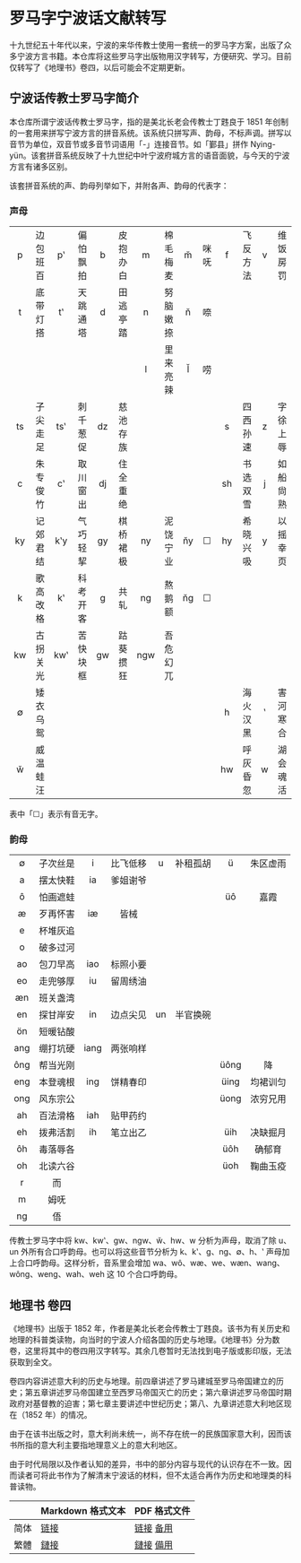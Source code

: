 # 罗马字宁波话文献转写

十九世纪五十年代以来，宁波的来华传教士使用一套统一的罗马字方案，出版了众多宁波方言书籍。本仓库将这些罗马字出版物用汉字转写，方便研究、学习。目前仅转写了《地理书》卷四，以后可能会不定期更新。

## 宁波话传教士罗马字简介

本仓库所谓宁波话传教士罗马字，指的是美北长老会传教士丁韪良于 1851 年创制的一套用来拼写宁波方言的拼音系统。该系统只拼写声、韵母，不标声调。拼写以音节为单位，双音节或多音节词语用「-」连接音节。如「鄞县」拼作 Nying-yün。该套拼音系统反映了十九世纪中叶宁波府城方言的语音面貌，与今天的宁波方言有诸多区别。

该套拼音系统的声、韵母列举如下，并附各声、韵母的代表字：

### 声母

<table>
 <tbody>
  <tr>
   <td align="center">p</td>
   <td align="center">边包班百</td>
   <td align="center">pʽ</td>
   <td align="center">偏怕飘拍</td>
   <td align="center">b</td>
   <td align="center">皮抱办白</td>
   <td align="center">m</td>
   <td align="center">棉毛梅麦</td>
   <td align="center">m̆</td>
   <td align="center">咪呒</td>
   <td align="center">f</td>
   <td align="center">飞反方法</td>
   <td align="center">v</td>
   <td align="center">维饭房罚</td>
  </tr>
  <tr>
   <td align="center">t</td>
   <td align="center">底带灯搭</td>
   <td align="center">tʽ</td>
   <td align="center">天跳通塔</td>
   <td align="center">d</td>
   <td align="center">田逃亭踏</td>
   <td align="center">n</td>
   <td align="center">努脑嫩捺</td>
   <td align="center">n̆</td>
   <td align="center">㖠</td>
   <td align="center"> </td>
   <td align="center"> </td>
   <td align="center"> </td>
   <td align="center"> </td>
  </tr>
  <tr>
   <td align="center"> </td>
   <td align="center"> </td>
   <td align="center"> </td>
   <td align="center"> </td>
   <td align="center"> </td>
   <td align="center"> </td>
   <td align="center">l</td>
   <td align="center">里来亮辣</td>
   <td align="center">l̆</td>
   <td align="center">唠</td>
   <td align="center"> </td>
   <td align="center"> </td>
   <td align="center"> </td>
   <td align="center"> </td>
  </tr>
  <tr>
   <td align="center">ts</td>
   <td align="center">子尖走足</td>
   <td align="center">tsʽ</td>
   <td align="center">刺千葱促</td>
   <td align="center">dz</td>
   <td align="center">慈池存族</td>
   <td align="center"> </td>
   <td align="center"> </td>
   <td align="center"> </td>
   <td align="center"> </td>
   <td align="center">s</td>
   <td align="center">四西孙速</td>
   <td align="center">z</td>
   <td align="center">字徐上辱</td>
  </tr>
  <tr>
   <td align="center">c</td>
   <td align="center">朱专俊竹</td>
   <td align="center">cʽ</td>
   <td align="center">取川窗出</td>
   <td align="center">dj</td>
   <td align="center">住全重绝</td>
   <td align="center"> </td>
   <td align="center"> </td>
   <td align="center"> </td>
   <td align="center"> </td>
   <td align="center">sh</td>
   <td align="center">书选双雪</td>
   <td align="center">j</td>
   <td align="center">如船尙熟</td>
  </tr>
   <td align="center">ky</td>
   <td align="center">记郊君结</td>
   <td align="center">kʽy</td>
   <td align="center">气巧轻挈</td>
   <td align="center">gy</td>
   <td align="center">棋桥裙极</td>
   <td align="center">ny</td>
   <td align="center">泥饶宁业</td>
   <td align="center">n̆y</td>
   <td align="center">☐</td>
   <td align="center">hy</td>
   <td align="center">希晓兴吸</td>
   <td align="center">y</td>
   <td align="center">以摇幸页</td>
  </tr>
  <tr>
   <td align="center">k</td>
   <td align="center">歌高改格</td>
   <td align="center">kʽ</td>
   <td align="center">科考开客</td>
   <td align="center">g</td>
   <td align="center">共轧</td>
   <td align="center">ng</td>
   <td align="center">熬鹅额</td>
   <td align="center">n̆g</td>
   <td align="center">☐</td>
   <td align="center"> </td>
   <td align="center"> </td>
   <td align="center"> </td>
   <td align="center"> </td>
  </tr>
  <tr>
   <td align="center">kw</td>
   <td align="center">古拐关光</td>
   <td align="center">kwʽ</td>
   <td align="center">苦快块框</td>
   <td align="center">gw</td>
   <td align="center">跍葵掼狂</td>
   <td align="center">ngw</td>
   <td align="center">吾危幻兀</td>
   <td align="center"></td>
   <td align="center"></td>
   <td align="center"> </td>
   <td align="center"> </td>
   <td align="center"> </td>
   <td align="center"> </td>
  </tr>
  <tr>
   <td align="center">∅</td>
   <td align="center">矮衣乌鸳</td>
   <td align="center"> </td>
   <td align="center"> </td>
   <td align="center"> </td>
   <td align="center"> </td>
   <td align="center"> </td>
   <td align="center"> </td>
   <td align="center"> </td>
   <td align="center"> </td>
   <td align="center">h</td>
   <td align="center">海火汉黑</td>
   <td align="center">ʽ</td>
   <td align="center">害河寒合</td>
  </tr>
  <tr>
   <td align="center">w̆</td>
   <td align="center">威温蛙汪</td>
   <td align="center"> </td>
   <td align="center"> </td>
   <td align="center"> </td>
   <td align="center"> </td>
   <td align="center"> </td>
   <td align="center"> </td>
   <td align="center"> </td>
   <td align="center"> </td>
   <td align="center">hw</td>
   <td align="center">呼灰昏忽</td>
   <td align="center">w</td>
   <td align="center">湖会魂活</td>
  </tr>
 </tbody>
</table>

表中「☐」表示有音无字。

### 韵母

<table>
 <tbody>
  <tr>
   <td align="center">∅</td>
   <td align="center">子次丝是</td>
   <td align="center">i</td>
   <td align="center">比飞低移</td>
   <td align="center">u</td>
   <td align="center">补租孤胡</td>
   <td align="center">ü</td>
   <td align="center">朱区虚雨</td>
  </tr>
  <tr>
   <td align="center">a</td>
   <td align="center">摆太快鞋</td>
   <td align="center">ia</td>
   <td align="center">爹姐谢爷</td>
   <td align="center"> </td>
   <td align="center"> </td>
   <td align="center"> </td>
   <td align="center"> </td>
  </tr>
  <tr>
   <td align="center">ô</td>
   <td align="center">怕画遮蛙</td>
   <td align="center"> </td>
   <td align="center"> </td>
   <td align="center"> </td>
   <td align="center"> </td>
   <td align="center">üô</td>
   <td align="center">嘉霞</td>
  </tr>
  <tr>
   <td align="center">æ</td>
   <td align="center">歹再怀害</td>
   <td align="center">iæ</td>
   <td align="center">皆械</td>
   <td align="center"> </td>
   <td align="center"> </td>
   <td align="center"> </td>
   <td align="center"> </td>
  </tr>
  <tr>
   <td align="center">e</td>
   <td align="center">杯堆灰追</td>
   <td align="center"> </td>
   <td align="center"> </td>
   <td align="center"> </td>
   <td align="center"> </td>
   <td align="center"> </td>
   <td align="center"> </td>
  </tr>
  <tr>
   <td align="center">o</td>
   <td align="center">破多过河</td>
   <td align="center"> </td>
   <td align="center"> </td>
   <td align="center"> </td>
   <td align="center"> </td>
   <td align="center"> </td>
   <td align="center"> </td>
  </tr>
  <tr>
   <td align="center">ao</td>
   <td align="center">包刀早高</td>
   <td align="center">iao</td>
   <td align="center">标照小要</td>
   <td align="center"> </td>
   <td align="center"> </td>
   <td align="center"> </td>
   <td align="center"> </td>
  </tr>
  <tr>
   <td align="center">eo</td>
   <td align="center">走兜够厚</td>
   <td align="center">iu</td>
   <td align="center">留周绣油</td>
   <td align="center"> </td>
   <td align="center"> </td>
   <td align="center"> </td>
   <td align="center"> </td>
  </tr>
  <tr>
   <td align="center">æn</td>
   <td align="center">班关盏湾</td>
   <td align="center"> </td>
   <td align="center"> </td>
   <td align="center"> </td>
   <td align="center"> </td>
   <td align="center"> </td>
   <td align="center"> </td>
  </tr>
  <tr>
   <td align="center">en</td>
   <td align="center">探甘岸安</td>
   <td align="center">in</td>
   <td align="center">边点尖见</td>
   <td align="center">un</td>
   <td align="center">半官换碗</td>
   <td align="center"> </td>
   <td align="center"> </td>
  </tr>
  <tr>
   <td align="center">ön</td>
   <td align="center">短暖钻酸</td>
   <td align="center"> </td>
   <td align="center"> </td>
   <td align="center"> </td>
   <td align="center"> </td>
   <td align="center"> </td>
   <td align="center"> </td>
  </tr>
  <tr>
   <td align="center">ang</td>
   <td align="center">绷打坑硬</td>
   <td align="center">iang</td>
   <td align="center">两张响样</td>
   <td align="center"> </td>
   <td align="center"> </td>
   <td align="center"> </td>
   <td align="center"> </td>
  </tr>
  <tr>
   <td align="center">ông</td>
   <td align="center">帮当光刚</td>
   <td align="center"> </td>
   <td align="center"> </td>
   <td align="center"> </td>
   <td align="center"> </td>
   <td align="center">üông</td>
   <td align="center">降</td>
  </tr>
  <tr>
   <td align="center">eng</td>
   <td align="center">本登魂根</td>
   <td align="center">ing</td>
   <td align="center">饼精春印</td>
   <td align="center"> </td>
   <td align="center"> </td>
   <td align="center">üing</td>
   <td align="center">均裙训匀</td>
  </tr>
  <tr>
   <td align="center">ong</td>
   <td align="center">风东宗公</td>
   <td align="center"> </td>
   <td align="center"> </td>
   <td align="center"> </td>
   <td align="center"> </td>
   <td align="center">üong</td>
   <td align="center">浓穷兄用</td>
  </tr>
  <tr>
   <td align="center">ah</td>
   <td align="center">百法滑格</td>
   <td align="center">iah</td>
   <td align="center">贴甲药约</td>
   <td align="center"> </td>
   <td align="center"> </td>
   <td align="center"> </td>
   <td align="center"> </td>
  </tr>
  <tr>
   <td align="center">eh</td>
   <td align="center">拨弗活割</td>
   <td align="center">ih</td>
   <td align="center">笔立出乙</td>
   <td align="center"> </td>
   <td align="center"> </td>
   <td align="center">üih</td>
   <td align="center">决缺掘月</td>
  </tr>
  <tr>
   <td align="center">ôh</td>
   <td align="center">毒落辱各</td>
   <td align="center"> </td>
   <td align="center"> </td>
   <td align="center"> </td>
   <td align="center"> </td>
   <td align="center">üôh</td>
   <td align="center">确郁育</td>
  </tr>
  <tr>
   <td align="center">oh</td>
   <td align="center">北读六谷</td>
   <td align="center"> </td>
   <td align="center"> </td>
   <td align="center"> </td>
   <td align="center"> </td>
   <td align="center">üoh</td>
   <td align="center">鞠曲玉疫</td>
  </tr>
  <tr>
   <td align="center">r</td>
   <td align="center">而</td>
   <td align="center"> </td>
   <td align="center"> </td>
   <td align="center"> </td>
   <td align="center"> </td>
   <td align="center"> </td>
   <td align="center"> </td>
  </tr>
  <tr>
   <td align="center">m</td>
   <td align="center">姆呒</td>
   <td align="center"> </td>
   <td align="center"> </td>
   <td align="center"> </td>
   <td align="center"> </td>
   <td align="center"> </td>
   <td align="center"> </td>
  </tr>
  <tr>
   <td align="center">ng</td>
   <td align="center">俉</td>
   <td align="center"> </td>
   <td align="center"> </td>
   <td align="center"> </td>
   <td align="center"> </td>
   <td align="center"> </td>
   <td align="center"> </td>
  </tr>
 </tbody>
</table>

传教士罗马字中将 kw、kwʽ、gw、ngw、w̆、hw、w 分析为声母，取消了除 u、un 外所有合口呼韵母。也可以将这些音节分析为 k、kʽ、g、ng、∅、h、ʽ 声母加上合口呼韵母。这样分析，音系里会增加 wa、wô、wæ、we、wæn、wang、wông、weng、wah、weh 这 10 个合口呼韵母。

## 地理书 卷四

《地理书》出版于 1852 年，作者是美北长老会传教士丁韪良。该书为有关历史和地理的科普类读物，向当时的宁波人介绍各国的历史与地理。《地理书》分为数卷，这里将其中的卷四用汉字转写。其余几卷暂时无法找到电子版或影印版，无法获取到全文。

卷四内容讲述意大利的历史与地理。前四章讲述了罗马建城至罗马帝国建立的历史；第五章讲述罗马帝国建立至西罗马帝国灭亡的历史；第六章讲述罗马帝国时期政府对基督教的迫害；第七章主要讲述中世纪历史；第八、九章讲述意大利地区现在（1852 年）的情况。

由于在该书出版之时，意大利尚未统一，尚不存在统一的民族国家意大利，因而该书所指的意大利主要指地理意义上的意大利地区。

由于时代局限以及作者认知的差异，书中的部分内容与现代的认识存在不一致。因而读者可将此书作为了解清末宁波话的材料，但不太适合再作为历史和地理类的科普读物。

|      | Markdown 格式文本                       | PDF 格式文件                                                 |
| ---- | --------------------------------------- | ------------------------------------------------------------ |
| 简体 | [链接](di-li-shü-kyün-s/地理书-卷四.md) | [链接](https://github.com/shinzoqchiuq/books-in-wu-romanization/raw/Marp/di-li-shü-kyün-s/地理书-卷四.pdf) [备用](https://gitee.com/shinzoqchiuq/books-in-wu-romanization/raw/Marp/di-li-shü-kyün-s/地理书-卷四.pdf) |
| 繁體 | [鏈接](di-li-shü-kyün-s/地理書-卷四.md) | [鏈接](https://github.com/shinzoqchiuq/books-in-wu-romanization/raw/Marp/di-li-shü-kyün-s/地理書-卷四.pdf)  [備用](https://gitee.com/shinzoqchiuq/books-in-wu-romanization/raw/Marp/di-li-shü-kyün-s/地理書-卷四.pdf) |
